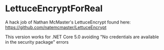 # LettuceEncryptForReal

A hack job of Nathan McMaster's LettuceEncrypt found here: https://github.com/natemcmaster/LettuceEncrypt

This version works for .NET Core 5.0 avoiding "No credentials are available in the security package" errors

